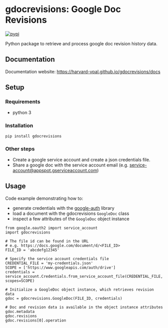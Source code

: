 # gdocrevisions: Google Doc Revisions
[![pypi](https://img.shields.io/pypi/v/gdocrevisions.svg)](https://pypi.org/project/gdocrevisions)

Python package to retrieve and process google doc revision history data.

## Documentation
Documentation website: https://harvard-vpal.github.io/gdocrevisions/docs

## Setup

### Requirements
* python 3

### Installation
```
pip install gdocrevisions
```

### Other steps
* Create a google service account and create a json credentials file.
* Share a google doc with the service account email (e.g. service-account@appspot.gserviceaccount.com)


## Usage

Code example demonstrating how to:
* generate credentials with the [google-auth](https://google-auth.readthedocs.io/en/latest/) library
* load a document with the gdocrevisions `GoogleDoc` class
* inspect a few attributes of the `GoogleDoc` object instance

```
from google.oauth2 import service_account
import gdocrevisions

# The file id can be found in the URL
# e.g. https://docs.google.com/document/d/<FILE_ID>
FILE_ID = 'abcdefg12345'

# Specify the service account credentials file
CREDENTIAL_FILE = 'my-credentials.json'
SCOPE = ['https://www.googleapis.com/auth/drive']
credentials = service_account.Credentials.from_service_account_file(CREDENTIAL_FILE, scopes=SCOPE)

# Initialize a GoogleDoc object instance, which retrieves revision data 
gdoc = gdocrevisions.GoogleDoc(FILE_ID, credentials)

# Doc and revision data is available in the object instance attributes
gdoc.metadata
gdoc.revisions
gdoc.revisions[0].operation
```
